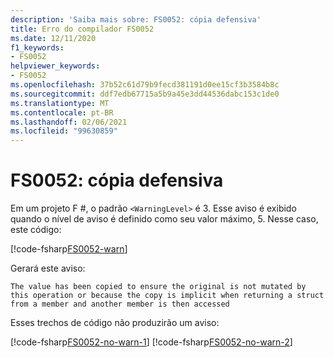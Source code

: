 ```yaml
---
description: 'Saiba mais sobre: FS0052: cópia defensiva'
title: Erro do compilador FS0052
ms.date: 12/11/2020
f1_keywords:
- FS0052
helpviewer_keywords:
- FS0052
ms.openlocfilehash: 37b52c61d79b9fecd381191d0ee15cf3b3584b8c
ms.sourcegitcommit: ddf7edb67715a5b9a45e3dd44536dabc153c1de0
ms.translationtype: MT
ms.contentlocale: pt-BR
ms.lasthandoff: 02/06/2021
ms.locfileid: "99630859"
---
```

# <a name="fs0052-defensive-copy"></a>FS0052: cópia defensiva

Em um projeto F #, o padrão `<WarningLevel>` é 3. Esse aviso é exibido quando o nível de aviso é definido como seu valor máximo, 5. Nesse caso, este código:

[!code-fsharp[FS0052-warn](~/samples/snippets/fsharp/compiler-messages/fs0052.fsx#L2)]

Gerará este aviso:

```text
The value has been copied to ensure the original is not mutated by this operation or because the copy is implicit when returning a struct from a member and another member is then accessed
```

Esses trechos de código não produzirão um aviso:

[!code-fsharp[FS0052-no-warn-1](~/samples/snippets/fsharp/compiler-messages/fs0052.fsx#L5-L6)]
[!code-fsharp[FS0052-no-warn-2](~/samples/snippets/fsharp/compiler-messages/fs0052.fsx#L9)]

